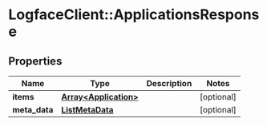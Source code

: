 # LogfaceClient::ApplicationsResponse

## Properties
Name | Type | Description | Notes
------------ | ------------- | ------------- | -------------
**items** | [**Array&lt;Application&gt;**](Application.md) |  | [optional] 
**meta_data** | [**ListMetaData**](ListMetaData.md) |  | [optional] 


